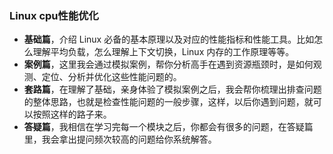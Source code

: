 ### Linux cpu性能优化

* **基础篇**，介绍 Linux 必备的基本原理以及对应的性能指标和性能工具。比如怎么理解平均负载，怎么理解上下文切换，Linux 内存的工作原理等等。
* **案例篇**，这里我会通过模拟案例，帮你分析高手在遇到资源瓶颈时，是如何观测、定位、分析并优化这些性能问题的。
* **套路篇**，在理解了基础，亲身体验了模拟案例之后，我会帮你梳理出排查问题的整体思路，也就是检查性能问题的一般步骤，这样，以后你遇到问题，就可以按照这样的路子来。
* **答疑篇**，我相信在学习完每一个模块之后，你都会有很多的问题，在答疑篇里，我会拿出提问频次较高的问题给你系统解答。